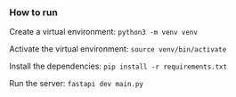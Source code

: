 ### How to run

Create a virtual environment:
```python3 -m venv venv```

Activate the virtual environment:
```source venv/bin/activate```

Install the dependencies:
```pip install -r requirements.txt```

Run the server:
```fastapi dev main.py```

